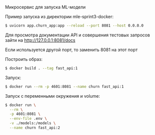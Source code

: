 Микросервис для запуска ML-модели 

Пример запуска из директории mle-sprint3-docker:

```bash
$ uvicorn app.churn_app:app --reload --port 8081 --host 0.0.0.0
```
Для просмотра документации API и совершения тестовых запросов зайти на  http://127.0.0.1:8081/docs


Если используется другой порт, то заменить 8081 на этот порт

Построить образ:
```bash
$ docker build . --tag fast_api:1
```

Запуск:
```bash
$ docker run --rm -p 4601:8081 --name churn fast_api:1
```

Запуск с переменными окружения и volume:
```bash
$ docker run \
  --rm \
  -p 4601:8081 \
  --env-file .env \
  -v ./models:/models \
  --name churn fast_api:2
```